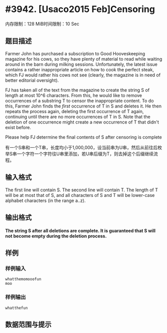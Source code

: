 # #3942. [Usaco2015 Feb]Censoring

内存限制：128 MiB时间限制：10 Sec

## 题目描述

Farmer John has purchased a subscription to Good Hooveskeeping magazine for his cows, so they have plenty of material to read while waiting around in the barn during milking sessions. Unfortunately, the latest issue contains a rather inappropriate article on how to cook the perfect steak, which FJ would rather his cows not see (clearly, the magazine is in need of better editorial oversight).

FJ has taken all of the text from the magazine to create the string S of length at most 10^6 characters. From this, he would like to remove occurrences of a substring T to censor the inappropriate content. To do this, Farmer John finds the _first_ occurrence of T in S and deletes it. He then repeats the process again, deleting the first occurrence of T again, continuing until there are no more occurrences of T in S. Note that the deletion of one occurrence might create a new occurrence of T that didn't exist before.

Please help FJ determine the final contents of S after censoring is complete

有一个S串和一个T串，长度均小于1,000,000，设当前串为U串，然后从前往后枚举S串一个字符一个字符往U串里添加，若U串后缀为T，则去掉这个后缀继续流程。

## 输入格式

The first line will contain S. The second line will contain T. The length of T will be at most that of S, and all characters of S and T will be lower-case alphabet characters (in the range a..z).

## 输出格式

#### The string S after all deletions are complete. It is guaranteed that S will not become empty during the deletion process.

## 样例

### 样例输入

    
    whatthemomooofun
    moo
    

### 样例输出

    
    whatthefun
    

## 数据范围与提示
